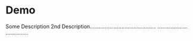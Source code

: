 # Demo
Some Description
2nd Description............................................
....................
...............
